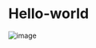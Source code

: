 Hello-world
===========

![image](https://github.com/kenkenji/Hello-world/assets/2208309/5d3bbcfd-48c2-40ae-a8b3-8835fce7371d)
